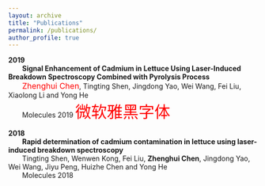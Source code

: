 ```yaml
---
layout: archive
title: "Publications"
permalink: /publications/
author_profile: true
---  
```

  

**2019**  
&emsp;&emsp;**Signal Enhancement of Cadmium in Lettuce Using Laser-Induced Breakdown Spectroscopy Combined with Pyrolysis Process**    
&emsp;&emsp;<font size=3, color=red>Zhenghui Chen</font>, Tingting Shen, Jingdong Yao, Wei Wang, Fei Liu, Xiaolong Li and Yong He     
&emsp;&emsp;Molecules 2019
<font face="微软雅黑" size=6 color=#FF0000 >微软雅黑字体</font>
  
**2018**  
&emsp;&emsp;**Rapid determination of cadmium contamination in lettuce using laser-induced breakdown spectroscopy**  
&emsp;&emsp;Tingting Shen, Wenwen Kong, Fei Liu, **Zhenghui Chen**, Jingdong Yao, Wei Wang, Jiyu Peng, Huizhe Chen and Yong He  
&emsp;&emsp;Molecules 2018
